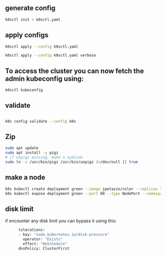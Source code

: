 

## generate config

```sh
k0sctl init > k0sctl.yaml

```

## apply configs

```sh
k0sctl apply --config k0sctl.yaml

k0sctl apply --config k0sctl.yaml verbose

```

## To access the cluster you can now fetch the admin kubeconfig using: 

```sh
k0sctl kubeconfig 

```

## validate

```sh

k0s config validate --config k0s

```

## Zip

```sh
sudo apt update
sudo apt install -y pigz
# if unpigz missing, make a symlink
sudo ln -s /usr/bin/pigz /usr/bin/unpigz 2>/dev/null || true

```

## make a node

```sh
k0s kubectl create deployment green --image jpetazzo/color --replicas 1
k0s kubectl expose deployment green --port 80 --type NodePort --namespace blue

```

## disk limit
if encounter any disk limit you can bypass it using this:
```sh
      tolerations:
      - key: "node.kubernetes.io/disk-pressure"
        operator: "Exists"
        effect: "NoSchedule"
      dnsPolicy: ClusterFirst
```